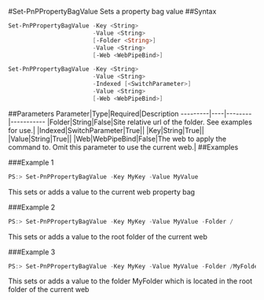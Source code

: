 #Set-PnPPropertyBagValue
Sets a property bag value
##Syntax
```powershell
Set-PnPPropertyBagValue -Key <String>
                        -Value <String>
                        [-Folder <String>]
                        -Value <String>
                        [-Web <WebPipeBind>]
```


```powershell
Set-PnPPropertyBagValue -Key <String>
                        -Value <String>
                        -Indexed [<SwitchParameter>]
                        -Value <String>
                        [-Web <WebPipeBind>]
```


##Parameters
Parameter|Type|Required|Description
---------|----|--------|-----------
|Folder|String|False|Site relative url of the folder. See examples for use.|
|Indexed|SwitchParameter|True||
|Key|String|True||
|Value|String|True||
|Web|WebPipeBind|False|The web to apply the command to. Omit this parameter to use the current web.|
##Examples

###Example 1
```powershell
PS:> Set-PnPPropertyBagValue -Key MyKey -Value MyValue
```
This sets or adds a value to the current web property bag

###Example 2
```powershell
PS:> Set-PnPPropertyBagValue -Key MyKey -Value MyValue -Folder /
```
This sets or adds a value to the root folder of the current web

###Example 3
```powershell
PS:> Set-PnPPropertyBagValue -Key MyKey -Value MyValue -Folder /MyFolder
```
This sets or adds a value to the folder MyFolder which is located in the root folder of the current web
